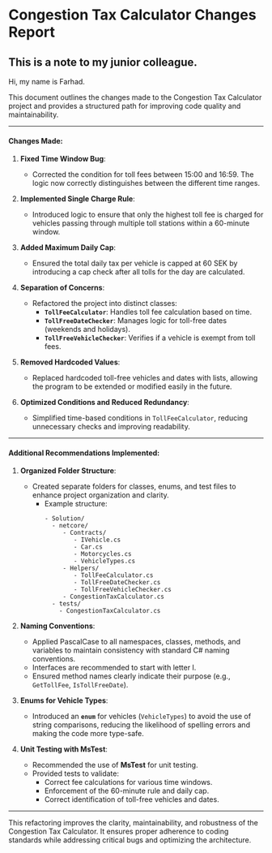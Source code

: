 # Congestion Tax Calculator Changes Report

## This is a note to my junior colleague.


Hi, 
my name is Farhad. 

This document outlines the changes made to the Congestion Tax Calculator project and provides a structured path for improving code quality and maintainability.

---

#### Changes Made:

1. **Fixed Time Window Bug**:
   - Corrected the condition for toll fees between 15:00 and 16:59. The logic now correctly distinguishes between the different time ranges.

2. **Implemented Single Charge Rule**:
   - Introduced logic to ensure that only the highest toll fee is charged for vehicles passing through multiple toll stations within a 60-minute window.

3. **Added Maximum Daily Cap**:
   - Ensured the total daily tax per vehicle is capped at 60 SEK by introducing a cap check after all tolls for the day are calculated.

4. **Separation of Concerns**:
   - Refactored the project into distinct classes:
     - **`TollFeeCalculator`**: Handles toll fee calculation based on time.
     - **`TollFreeDateChecker`**: Manages logic for toll-free dates (weekends and holidays).
     - **`TollFreeVehicleChecker`**: Verifies if a vehicle is exempt from toll fees.

5. **Removed Hardcoded Values**:
   - Replaced hardcoded toll-free vehicles and dates with lists, allowing the program to be extended or modified easily in the future.

6. **Optimized Conditions and Reduced Redundancy**:
   - Simplified time-based conditions in `TollFeeCalculator`, reducing unnecessary checks and improving readability.

---

#### Additional Recommendations Implemented:

1. **Organized Folder Structure**:
   - Created separate folders for classes, enums, and test files to enhance project organization and clarity.
     - Example structure:
       ```
       - Solution/
         - netcore/
            - Contracts/
               - IVehicle.cs
               - Car.cs
               - Motorcycles.cs
               - VehicleTypes.cs
            - Helpers/
               - TollFeeCalculator.cs
               - TollFreeDateChecker.cs
               - TollFreeVehicleChecker.cs
            - CongestionTaxCalculator.cs
         - tests/
           - CongestionTaxCalculator.cs
       ```

2. **Naming Conventions**:
   - Applied PascalCase to all namespaces, classes, methods, and variables to maintain consistency with standard C# naming conventions.
   - Interfaces are recommended to start with letter I.
   - Ensured method names clearly indicate their purpose (e.g., `GetTollFee`, `IsTollFreeDate`).

3. **Enums for Vehicle Types**:
   - Introduced an **`enum`** for vehicles (`VehicleTypes`) to avoid the use of string comparisons, reducing the likelihood of spelling errors and making the code more type-safe.

4. **Unit Testing with MsTest**:
   - Recommended the use of **MsTest** for unit testing.
   - Provided tests to validate:
     - Correct fee calculations for various time windows.
     - Enforcement of the 60-minute rule and daily cap.
     - Correct identification of toll-free vehicles and dates.

---

This refactoring improves the clarity, maintainability, and robustness of the Congestion Tax Calculator. It ensures proper adherence to coding standards while addressing critical bugs and optimizing the architecture.
